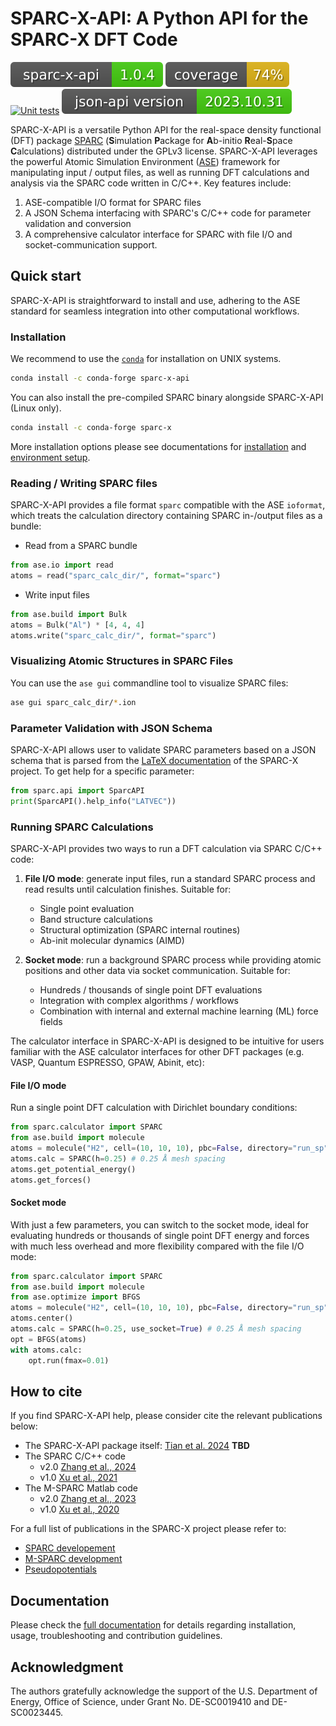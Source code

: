 # SPARC-X-API: A Python API for the SPARC-X DFT Code
[![Package](https://raw.githubusercontent.com/SPARC-X/SPARC-X-API/badges/badges/package.svg)](https://raw.githubusercontent.com/SPARC-X/SPARC-X-API/badges/badges/package.svg)
[![Coverage](https://raw.githubusercontent.com/SPARC-X/SPARC-X-API/badges/badges/coverage.svg)](https://raw.githubusercontent.com/SPARC-X/SPARC-X-API/badges/badges/coverage.svg)
[![Unit tests](https://github.com/SPARC-X/SPARC-X-API/actions/workflows/installation_test.yml/badge.svg)](https://github.com/SPARC-X/SPARC-X-API/actions/workflows/installation_test.yml)
[![JSON-API](https://raw.githubusercontent.com/SPARC-X/SPARC-X-API/badges/badges/api_version.svg)](https://raw.githubusercontent.com/SPARC-X/SPARC-X-API/badges/badges/api_version.svg)


SPARC-X-API is a versatile Python API for the real-space density
functional (DFT) package [SPARC](https://github.com/SPARC-X/SPARC)
(**S**imulation **P**ackage for **A**b-initio **R**eal-**S**pace
**C**alculations) distributed under the GPLv3 license.
SPARC-X-API
leverages the powerful Atomic Simulation Environment
([ASE](https://wiki.fysik.dtu.dk/ase/)) framework for manipulating
input / output files, as well as running DFT calculations and analysis
via the SPARC code written in C/C++. Key features include:

1. ASE-compatible I/O format for SPARC files
2. A JSON Schema interfacing with SPARC's C/C++ code for parameter validation and conversion
3. A comprehensive calculator interface for SPARC with file I/O and socket-communication support.

##

## Quick start

SPARC-X-API is straightforward to install and use, adhering to the ASE
standard for seamless integration into other computational workflows.

### Installation

We recommend to use the
[`conda`](https://docs.conda.io/projects/conda/en/latest/index.html)
for installation on UNIX systems.
```bash
conda install -c conda-forge sparc-x-api
```

You can also install the pre-compiled SPARC binary alongside SPARC-X-API (Linux only).
```bash
conda install -c conda-forge sparc-x
```

More installation options please see documentations for [installation]() and
[environment setup]().

### Reading / Writing SPARC files

SPARC-X-API provides a file format `sparc` compatible with the ASE
`ioformat`, which treats the calculation directory containing SPARC
in-/output files as a bundle:

- Read from a SPARC bundle
```python
from ase.io import read
atoms = read("sparc_calc_dir/", format="sparc")
```

- Write input files
```python
from ase.build import Bulk
atoms = Bulk("Al") * [4, 4, 4]
atoms.write("sparc_calc_dir/", format="sparc")
```

### Visualizing Atomic Structures in SPARC Files

You can use the `ase gui` commandline tool to visualize SPARC files:

```bash
ase gui sparc_calc_dir/*.ion
```

### Parameter Validation with JSON Schema

SPARC-X-API allows user to validate SPARC parameters based on a JSON
schema that is parsed from the [LaTeX
documentation](https://github.com/SPARC-X/SPARC/tree/master/doc) of
the SPARC-X project. To get help for a specific parameter:

```python
from sparc.api import SparcAPI
print(SparcAPI().help_info("LATVEC"))
```

### Running SPARC Calculations

SPARC-X-API provides two ways to run a DFT calculation via SPARC C/C++ code:

1. **File I/O mode**: generate input files, run a standard SPARC
   process and read results until calculation finishes. Suitable for:
   - Single point evaluation
   - Band structure calculations
   - Structural optimization (SPARC internal routines)
   - Ab-init molecular dynamics (AIMD)

2. **Socket mode**: run a background SPARC process while providing
   atomic positions and other data via socket communication. Suitable for:
   - Hundreds / thousands of single point DFT evaluations
   - Integration with complex algorithms / workflows
   - Combination with internal and external machine learning (ML)
     force fields

The calculator interface in SPARC-X-API is designed to be intuitive
for users familiar with the ASE calculator interfaces for other DFT
packages (e.g. VASP, Quantum ESPRESSO, GPAW, Abinit, etc):

#### File I/O mode

Run a single point DFT calculation with Dirichlet boundary conditions:
```python
from sparc.calculator import SPARC
from ase.build import molecule
atoms = molecule("H2", cell=(10, 10, 10), pbc=False, directory="run_sp")
atoms.calc = SPARC(h=0.25) # 0.25 Å mesh spacing
atoms.get_potential_energy()
atoms.get_forces()
```

<!-- The file I/O mode is capable of running single point DFT calculations, -->
<!-- geometric optimization (using SPARC's internal routines), Ab-init -->
<!-- molecular dynamics (AIMD). Optimization and AIMD tasks may also -->
<!-- benefit from the built-in machine learning force field (MLFF) module. -->

#### Socket mode

With just a few parameters, you can switch to the socket mode, ideal
for evaluating hundreds or thousands of single point DFT energy and
forces with much less overhead and more flexibility compared with the
file I/O mode:

```python
from sparc.calculator import SPARC
from ase.build import molecule
from ase.optimize import BFGS
atoms = molecule("H2", cell=(10, 10, 10), pbc=False, directory="run_sp")
atoms.center()
atoms.calc = SPARC(h=0.25, use_socket=True) # 0.25 Å mesh spacing
opt = BFGS(atoms)
with atoms.calc:
    opt.run(fmax=0.01)
```



## How to cite
If you find SPARC-X-API help, please consider cite the relevant
publications below:
- The SPARC-X-API package itself: [Tian et al. 2024]() **TBD**
- The SPARC C/C++ code
  - v2.0 [Zhang et al., 2024](https://doi.org/10.1016/j.simpa.2024.100649)
  - v1.0 [Xu et al., 2021](https://doi.org/10.1016/j.softx.2021.100709)
- The M-SPARC Matlab code
  - v2.0 [Zhang et al., 2023](https://doi.org/10.1016/j.softx.2022.101295)
  - v1.0 [Xu et al., 2020](https://doi.org/10.1016/j.softx.2020.100423)

For a full list of publications in the SPARC-X project please refer to:
- [SPARC developement](https://github.com/SPARC-X/SPARC?tab=readme-ov-file#6-citation)
- [M-SPARC development](https://github.com/SPARC-X/M-SPARC?tab=readme-ov-file#6-citation)
- [Pseudopotentials](https://github.com/SPARC-X/SPMS-psps?tab=readme-ov-file#citation)

## Documentation

Please check the [full
documentation](https://sparc-x.github.io/sparc-x-api) for details
regarding installation, usage, troubleshooting and contribution
guidelines.

## Acknowledgment
The authors gratefully acknowledge the support of the U.S. Department
of Energy, Office of Science, under Grant No. DE-SC0019410 and
DE-SC0023445.



<!-- [Fig. 1](#fig-1-schematic-drawing-for-the-architecture-of-the-sparc-x-api-package) provides an overlook of the components of `SPARC-X-API` and its relation with the SPARC C-code. -->

<!-- #### Fig. 1 Schematic drawing for the architecture of the `SPARC-X-API` package -->
<!-- ![scheme-sparc-api-outlook](doc/img/scheme_api_architecture.png) -->






<!-- ## Troubleshooting -->
<!-- Please refer to the [troubleshooting](doc/troubleshooting.md) guidelines -->

<!-- ## Advanced topics -->
<!-- A detailed description about how the API works can be found [here](doc/advanced_topics.md) -->

<!-- ## API changes -->
<!-- The API changes compared to the older release ([v0.1](https://github.com/SPARC-X/SPARC-X-API/tree/eac557f214b402122a506f88f38c7a8767283503)) are summarized [here](doc/changes_v0.1.md) -->

<!-- ## How to contribute -->
<!-- Please refer to our [guidelines for contributors](doc/contribution_guideline.md) -->
